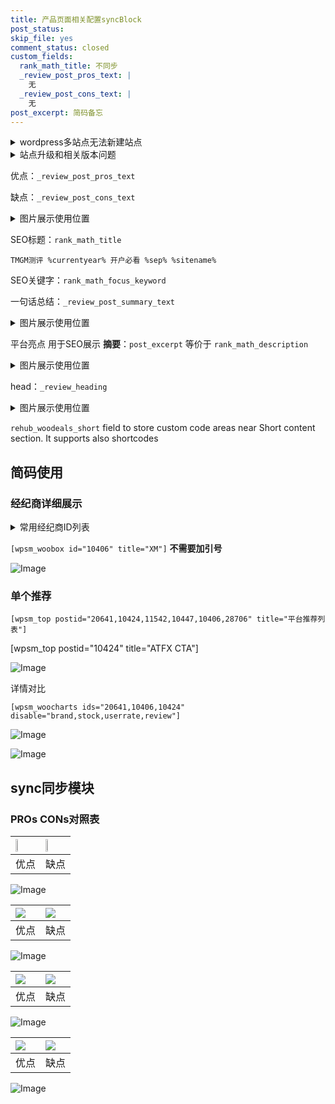 ```yaml
---
title: 产品页面相关配置syncBlock
post_status: 
skip_file: yes
comment_status: closed
custom_fields:
  rank_math_title: 不同步
  _review_post_pros_text: |
    无
  _review_post_cons_text: |
    无
post_excerpt: 简码备忘
---
```

<details><summary>wordpress多站点无法新建站点</summary>

<li>和报错需要清理cookies一样的原因</li>
<li>wp-config.php里面<code>define( 'SUBDOMAIN_INSTALL', false );//子域名安装</code></li>
<li>新建子站点是用<code>define( 'SUBDOMAIN_INSTALL', true);//子域名安装</code> 完成以后，改成<code>false</code></li>
</details>

<details><summary>站点升级和相关版本问题</summary>

<p>wordpress：5.9.9
woocommerce：7.5.1
出现问题的地方：主题选项里面>><strong>Product layout >>compact style</strong></p>
<p>如何出现没有用过的字段 导致无法保存。先导出配置 然后进行修改，后面再次恢复即可。</p>
<p>出现部分字段无法显示时，需要返回默认布局后，对产品进行保存就好了。</p>
<p></p>
</details>

优点：`_review_post_pros_text`

缺点：`_review_post_cons_text`

<details><summary>图片展示使用位置</summary>

<img src="https://prod-files-secure.s3.us-west-2.amazonaws.com/39ed1227-6d7d-4570-be36-9ccd4a2c4241/f51d3d83-55d4-4bdf-9604-f37ec77ab556/Untitled.png?X-Amz-Algorithm=AWS4-HMAC-SHA256&X-Amz-Content-Sha256=UNSIGNED-PAYLOAD&X-Amz-Credential=ASIAZI2LB466R3HJY74F%2F20250630%2Fus-west-2%2Fs3%2Faws4_request&X-Amz-Date=20250630T225524Z&X-Amz-Expires=3600&X-Amz-Security-Token=IQoJb3JpZ2luX2VjEM7%2F%2F%2F%2F%2F%2F%2F%2F%2F%2FwEaCXVzLXdlc3QtMiJHMEUCIQCERkj8IoHRkCo1F6I01I2ssud9SKiH1uC97XnQs7bKeAIgIGzAS%2BUOUrL8vWbNAUe5ct%2F7ulBktFlfh%2FCXBz6m58sqiAQIx%2F%2F%2F%2F%2F%2F%2F%2F%2F%2F%2FARAAGgw2Mzc0MjMxODM4MDUiDOG%2FtBDE7TxGIvRQFSrcA7PtZiT7cgVhIfbwzPZBppYZ0YYrA8%2Beqy%2BX9lJ7cqjHNxbmLGXrWmA0G55%2FYcY0PsupKqxf04jzdadDW6M785vKOIZsxZt3srekxWBQOdnoKroR4MrYRK16wxG4VJnPJ2VkbcdfjB8OlwopsFtDn0xIXCtxdftzXa7JiTJGjVWtHx%2FwRpG%2FOa%2Bum7IN%2FuDygSM%2FPw8S6hTPhA66HX%2BqwZ7rKKIFfZW5bZClc3LqucglJNvPA639mm9FWLuxUtEDH2j%2F%2BtdX0%2BtztGXTBK8apIwwjhpkt%2FA0wJN0RaaFgCY%2B784RdxhSGu0QO5av3jz2bcYqEXgdOHG7L0qTftExLUyaeqYTHhLszgr04gp3XgSsti1j6MHj%2FwqzGarX1WQ7JiRYje18s1hmxOYfWEpXE5extSGHKg8q%2FAh5CFXS30PVgIW57szon39zF%2F6yYgjfnJ8X8bz0OmEzMKuVsV9iLM%2BBRGVgu9aa0AUDb4x5%2BXV3OpM8VGrPU6q8iE9Zt0q0s8Qn1bth%2Bg%2FUQ590FjjlXRJmURFfDZoebAFsaMECFykSgCnNmSi6d3XA5l1OUmWwRHRoxKz%2BO1W9CY3SpptbcC0EyiCn1KB6TgQptyAoY7cvvPPCvvYz5XJruoPiMOqLjMMGOqUB9pbOuz2%2F1kX5kVgPx2qJhc%2FFWtbw1FjEPB8Z7YZTIf7I9OQTA98lVScO4%2FR%2BdjZqwiT%2B%2BYlpv%2Fu3n5IiBIKaERB4tn7kX15cyS%2BOlSEqIhfWZ5YAsLzoxkCA%2B0dPW8iYYSNqjIKn8fH6m7bQzSgAsoDw8xTHFDHwZ83OQMNA6e79fXZPriDFgPP5jbXO9i1eA%2ByDcsLZ%2BOdGuZPkTG649DzUG3oY&X-Amz-Signature=c9b82a29bba4712c4a8d06f4424dd6736bae549de2b6ecacdaf123a98f3a1436&X-Amz-SignedHeaders=host&x-amz-checksum-mode=ENABLED&x-id=GetObject" alt="Image">
</details>

SEO标题：`rank_math_title`

`TMGM测评 %currentyear% 开户必看 %sep% %sitename%`

SEO关键字：`rank_math_focus_keyword`

一句话总结：`_review_post_summary_text`

<details><summary>图片展示使用位置</summary>

<img src="https://prod-files-secure.s3.us-west-2.amazonaws.com/39ed1227-6d7d-4570-be36-9ccd4a2c4241/4b96a922-296c-4f4e-8630-d1c870cbce01/Untitled.png?X-Amz-Algorithm=AWS4-HMAC-SHA256&X-Amz-Content-Sha256=UNSIGNED-PAYLOAD&X-Amz-Credential=ASIAZI2LB466YTRHEDCR%2F20250630%2Fus-west-2%2Fs3%2Faws4_request&X-Amz-Date=20250630T225524Z&X-Amz-Expires=3600&X-Amz-Security-Token=IQoJb3JpZ2luX2VjEM7%2F%2F%2F%2F%2F%2F%2F%2F%2F%2FwEaCXVzLXdlc3QtMiJIMEYCIQDm7sspfmgmR%2BHks0N%2FHFKrpfcwReiZta2DBxEzTEI3DwIhANn%2FVcBSiyiIF40Y%2BLHYjwxIW8ACiDm9hie2%2FY3Nd2JQKogECMf%2F%2F%2F%2F%2F%2F%2F%2F%2F%2FwEQABoMNjM3NDIzMTgzODA1Igx6meWE55Vcz3QA6uQq3APu5zdB53q4O5%2Bh2riSBLnBkFe30QuyuX8LQ9VwkiR3T%2FToq%2B1R8PRtCS%2B4uCmC%2B0dmAht84vauHAIQ95Zm00Xu0q84IP2IpZ%2FGjjFg8lPAWoAHUsmEvNvY%2F4J2LIGMVbCbh3%2BnBR1OnendKAsQLPsY0owckl34FoELU5gThzl14gToEZLR1hsUsNmif25Z2RVirsCce7XG52v1xeuU4QIn6OlOfKA9sQ2OQMmJcWvw1UEz%2Fk1RTMP5u6caacKt4HiOxs7ANfc0FbW%2BT4iQOQG2TXfphv5dHtXuwJc%2BuLxNZWzBhL%2FnG5LZliYYQ2pXUl2UtCeGVOHY298BenEHEuhi2oolzQVvWhWfyjyavVu%2FiHcuSbLvBsdAz5qgmji7XXtKQZQIzgkUg3tJmOJYQP2f1sfafjN3lD%2BxKnAT%2FD7AyXiuYurc4g%2F3f1YcQvIiV5x1e8tXr%2BIR7U6UBeH4kTKR7gbbQ71%2BWiRxuAoDUkjART7xwk0PefH47ia4qVWkmMeSXLHmDhLFR%2FQrjfBYSKG%2B5%2FOLv2KaNLPT%2Fw4raHOhi73Uu1%2FNfKe9KjRmke%2FcYsy7HFi%2B9Tb4k2PDIVu%2F9EX%2BvqzsVbBjl2WKlvFK2fym0qediouCES1wZ%2BRYszDji4zDBjqkAfluovkhQkJrB66PkuSMXWdqr8IAWqf0etvjYYw5zRbZg%2FFXKmt9QR0q%2FTeyLz4%2B8kKC3RgQoTZjEUe0%2FjD2DnVz0Sv4If5VJJefKwqlTd6C1Ftugs24LwvodGAcPxELSf6NF06AEHF99TQt%2FGiHCZS%2BwBBHklaNVgxCFMSulJmHc0tGME6NADc79yPbsLOVJbSj4VSZy1CrokiHBdvIL6lNmX4B&X-Amz-Signature=91cfb813eb29f1a7bf9ef09bd2ecf1f3e2f5e25352888a2985caa0de221167a1&X-Amz-SignedHeaders=host&x-amz-checksum-mode=ENABLED&x-id=GetObject" alt="Image">
</details>

平台亮点 用于SEO展示 **摘要**：`post_excerpt`  等价于 `rank_math_description`

<details><summary>图片展示使用位置</summary>

<img src="https://prod-files-secure.s3.us-west-2.amazonaws.com/39ed1227-6d7d-4570-be36-9ccd4a2c4241/1ee11f63-b60a-4dfe-a7a7-d58ff23b5d88/Untitled.png?X-Amz-Algorithm=AWS4-HMAC-SHA256&X-Amz-Content-Sha256=UNSIGNED-PAYLOAD&X-Amz-Credential=ASIAZI2LB466XOQNLQJS%2F20250630%2Fus-west-2%2Fs3%2Faws4_request&X-Amz-Date=20250630T225525Z&X-Amz-Expires=3600&X-Amz-Security-Token=IQoJb3JpZ2luX2VjEM7%2F%2F%2F%2F%2F%2F%2F%2F%2F%2FwEaCXVzLXdlc3QtMiJGMEQCIHEKCLFm3iFt4gtpuBrElPLuNtIAapQNR%2BKadpKqXK4IAiBLo5NDJ7owL%2F6hZRC%2B0zTDbXKTMhuT8%2FifjxGWOuuwICqIBAjH%2F%2F%2F%2F%2F%2F%2F%2F%2F%2F8BEAAaDDYzNzQyMzE4MzgwNSIMzFhvjeO2Sy842VurKtwD40c6s9YoMogQMUZQvj2OF4dx6qs5wy1xvxrMeO1w%2BEsUnLHvBWHvz53mZhH6GvL8%2BWI0f%2FUu%2FmLjrgqxoayFWmgQPbIt0KF2k5r7GpAEPWOHD%2FmvKN%2FHBiyULsADFinGV8GDkjSWzjxHQq2EKjRJfaIemYx0Ny0PbN8Sn3hCcxbfWn9x8O2zfNpj82%2FRdK%2BAf5px3JgLxzT3fcuDH5BNlbBL12zPxho%2FvZsuvr5dCviGjvoUc%2FEs6rYWM4XhKUGRzZfk0begoJBr7HMZ7%2F2poVKqmME0ryvzkYnZQtLYmVv2lwVFC3fhdcJN6CXeQPP4OZXM5AL23BkdQE0bl7txl7Vzc5fd3e9LtXEmtROfZBD09uWq12QKEv8JcdYbLn%2Bst1GocuzkT5E2gTDE%2FlwuTfx4DwXQIRECkczgcomTn64Cdhz5NTC8btwl0s3PY5wDnZMJT7B2RksdvsIodjypzsJ4JidWWDgNB3%2FAP4EBgUgQ%2FWGOYPk7mTPGA%2FspcBkMhppWd6A%2B4DNgPDvfyS8EdSiJDzQP3BXYcaESP87YqG1TXFs5Q7f6qBYFfjoPigVDyD9AbFHh6Mm%2F0HWZY8N6nL5LcCNyl6gesLSoJfnKj5AVaMUXbDk78yUrrGgw%2FIuMwwY6pgG66ccKp5qofJRlWzz38lxUtLDoCSddJh6tyztOmT%2BN5gNg1x4AzSSygyeySjQ07fXm%2FKjJlBgk1uewoC22q6Bx6uch4yrfpfCcrC1875qe6w1nqawfRFF6TaGMloCkUsSn%2BMksLx%2BJCymcQsI5Acy5SNEKcrWHPDa71K9Odo6q1vTK4DR23F0h02LXM5JIMfQHjXPbe%2FCmMNbRzkahC%2BOzx8nJmD6k&X-Amz-Signature=67be8fc8e538f0ca26409b0e5811769e6f08acdf59fb4f86b90e6fa8f0b2223b&X-Amz-SignedHeaders=host&x-amz-checksum-mode=ENABLED&x-id=GetObject" alt="Image">
<img src="https://prod-files-secure.s3.us-west-2.amazonaws.com/39ed1227-6d7d-4570-be36-9ccd4a2c4241/ad4118b5-78d8-4fbe-801e-3b29b5d99c01/Untitled.png?X-Amz-Algorithm=AWS4-HMAC-SHA256&X-Amz-Content-Sha256=UNSIGNED-PAYLOAD&X-Amz-Credential=ASIAZI2LB466XOQNLQJS%2F20250630%2Fus-west-2%2Fs3%2Faws4_request&X-Amz-Date=20250630T225525Z&X-Amz-Expires=3600&X-Amz-Security-Token=IQoJb3JpZ2luX2VjEM7%2F%2F%2F%2F%2F%2F%2F%2F%2F%2FwEaCXVzLXdlc3QtMiJGMEQCIHEKCLFm3iFt4gtpuBrElPLuNtIAapQNR%2BKadpKqXK4IAiBLo5NDJ7owL%2F6hZRC%2B0zTDbXKTMhuT8%2FifjxGWOuuwICqIBAjH%2F%2F%2F%2F%2F%2F%2F%2F%2F%2F8BEAAaDDYzNzQyMzE4MzgwNSIMzFhvjeO2Sy842VurKtwD40c6s9YoMogQMUZQvj2OF4dx6qs5wy1xvxrMeO1w%2BEsUnLHvBWHvz53mZhH6GvL8%2BWI0f%2FUu%2FmLjrgqxoayFWmgQPbIt0KF2k5r7GpAEPWOHD%2FmvKN%2FHBiyULsADFinGV8GDkjSWzjxHQq2EKjRJfaIemYx0Ny0PbN8Sn3hCcxbfWn9x8O2zfNpj82%2FRdK%2BAf5px3JgLxzT3fcuDH5BNlbBL12zPxho%2FvZsuvr5dCviGjvoUc%2FEs6rYWM4XhKUGRzZfk0begoJBr7HMZ7%2F2poVKqmME0ryvzkYnZQtLYmVv2lwVFC3fhdcJN6CXeQPP4OZXM5AL23BkdQE0bl7txl7Vzc5fd3e9LtXEmtROfZBD09uWq12QKEv8JcdYbLn%2Bst1GocuzkT5E2gTDE%2FlwuTfx4DwXQIRECkczgcomTn64Cdhz5NTC8btwl0s3PY5wDnZMJT7B2RksdvsIodjypzsJ4JidWWDgNB3%2FAP4EBgUgQ%2FWGOYPk7mTPGA%2FspcBkMhppWd6A%2B4DNgPDvfyS8EdSiJDzQP3BXYcaESP87YqG1TXFs5Q7f6qBYFfjoPigVDyD9AbFHh6Mm%2F0HWZY8N6nL5LcCNyl6gesLSoJfnKj5AVaMUXbDk78yUrrGgw%2FIuMwwY6pgG66ccKp5qofJRlWzz38lxUtLDoCSddJh6tyztOmT%2BN5gNg1x4AzSSygyeySjQ07fXm%2FKjJlBgk1uewoC22q6Bx6uch4yrfpfCcrC1875qe6w1nqawfRFF6TaGMloCkUsSn%2BMksLx%2BJCymcQsI5Acy5SNEKcrWHPDa71K9Odo6q1vTK4DR23F0h02LXM5JIMfQHjXPbe%2FCmMNbRzkahC%2BOzx8nJmD6k&X-Amz-Signature=11c75a3dd2c4e418a185e457f0883ab8d9770f2b02e9263d3ae14f9d75599868&X-Amz-SignedHeaders=host&x-amz-checksum-mode=ENABLED&x-id=GetObject" alt="Image">
<img src="https://prod-files-secure.s3.us-west-2.amazonaws.com/39ed1227-6d7d-4570-be36-9ccd4a2c4241/a38cf7c9-a79c-4b64-9e94-13589fe0758b/Untitled.png?X-Amz-Algorithm=AWS4-HMAC-SHA256&X-Amz-Content-Sha256=UNSIGNED-PAYLOAD&X-Amz-Credential=ASIAZI2LB466XOQNLQJS%2F20250630%2Fus-west-2%2Fs3%2Faws4_request&X-Amz-Date=20250630T225525Z&X-Amz-Expires=3600&X-Amz-Security-Token=IQoJb3JpZ2luX2VjEM7%2F%2F%2F%2F%2F%2F%2F%2F%2F%2FwEaCXVzLXdlc3QtMiJGMEQCIHEKCLFm3iFt4gtpuBrElPLuNtIAapQNR%2BKadpKqXK4IAiBLo5NDJ7owL%2F6hZRC%2B0zTDbXKTMhuT8%2FifjxGWOuuwICqIBAjH%2F%2F%2F%2F%2F%2F%2F%2F%2F%2F8BEAAaDDYzNzQyMzE4MzgwNSIMzFhvjeO2Sy842VurKtwD40c6s9YoMogQMUZQvj2OF4dx6qs5wy1xvxrMeO1w%2BEsUnLHvBWHvz53mZhH6GvL8%2BWI0f%2FUu%2FmLjrgqxoayFWmgQPbIt0KF2k5r7GpAEPWOHD%2FmvKN%2FHBiyULsADFinGV8GDkjSWzjxHQq2EKjRJfaIemYx0Ny0PbN8Sn3hCcxbfWn9x8O2zfNpj82%2FRdK%2BAf5px3JgLxzT3fcuDH5BNlbBL12zPxho%2FvZsuvr5dCviGjvoUc%2FEs6rYWM4XhKUGRzZfk0begoJBr7HMZ7%2F2poVKqmME0ryvzkYnZQtLYmVv2lwVFC3fhdcJN6CXeQPP4OZXM5AL23BkdQE0bl7txl7Vzc5fd3e9LtXEmtROfZBD09uWq12QKEv8JcdYbLn%2Bst1GocuzkT5E2gTDE%2FlwuTfx4DwXQIRECkczgcomTn64Cdhz5NTC8btwl0s3PY5wDnZMJT7B2RksdvsIodjypzsJ4JidWWDgNB3%2FAP4EBgUgQ%2FWGOYPk7mTPGA%2FspcBkMhppWd6A%2B4DNgPDvfyS8EdSiJDzQP3BXYcaESP87YqG1TXFs5Q7f6qBYFfjoPigVDyD9AbFHh6Mm%2F0HWZY8N6nL5LcCNyl6gesLSoJfnKj5AVaMUXbDk78yUrrGgw%2FIuMwwY6pgG66ccKp5qofJRlWzz38lxUtLDoCSddJh6tyztOmT%2BN5gNg1x4AzSSygyeySjQ07fXm%2FKjJlBgk1uewoC22q6Bx6uch4yrfpfCcrC1875qe6w1nqawfRFF6TaGMloCkUsSn%2BMksLx%2BJCymcQsI5Acy5SNEKcrWHPDa71K9Odo6q1vTK4DR23F0h02LXM5JIMfQHjXPbe%2FCmMNbRzkahC%2BOzx8nJmD6k&X-Amz-Signature=94ef479592aa3077412eaf4128d748a8615d7056e613c284b2518a7a7212d392&X-Amz-SignedHeaders=host&x-amz-checksum-mode=ENABLED&x-id=GetObject" alt="Image">
<img src="https://prod-files-secure.s3.us-west-2.amazonaws.com/39ed1227-6d7d-4570-be36-9ccd4a2c4241/7da6fc1e-d2ac-42ae-8c75-cb5749aa18f6/Untitled.png?X-Amz-Algorithm=AWS4-HMAC-SHA256&X-Amz-Content-Sha256=UNSIGNED-PAYLOAD&X-Amz-Credential=ASIAZI2LB466XOQNLQJS%2F20250630%2Fus-west-2%2Fs3%2Faws4_request&X-Amz-Date=20250630T225525Z&X-Amz-Expires=3600&X-Amz-Security-Token=IQoJb3JpZ2luX2VjEM7%2F%2F%2F%2F%2F%2F%2F%2F%2F%2FwEaCXVzLXdlc3QtMiJGMEQCIHEKCLFm3iFt4gtpuBrElPLuNtIAapQNR%2BKadpKqXK4IAiBLo5NDJ7owL%2F6hZRC%2B0zTDbXKTMhuT8%2FifjxGWOuuwICqIBAjH%2F%2F%2F%2F%2F%2F%2F%2F%2F%2F8BEAAaDDYzNzQyMzE4MzgwNSIMzFhvjeO2Sy842VurKtwD40c6s9YoMogQMUZQvj2OF4dx6qs5wy1xvxrMeO1w%2BEsUnLHvBWHvz53mZhH6GvL8%2BWI0f%2FUu%2FmLjrgqxoayFWmgQPbIt0KF2k5r7GpAEPWOHD%2FmvKN%2FHBiyULsADFinGV8GDkjSWzjxHQq2EKjRJfaIemYx0Ny0PbN8Sn3hCcxbfWn9x8O2zfNpj82%2FRdK%2BAf5px3JgLxzT3fcuDH5BNlbBL12zPxho%2FvZsuvr5dCviGjvoUc%2FEs6rYWM4XhKUGRzZfk0begoJBr7HMZ7%2F2poVKqmME0ryvzkYnZQtLYmVv2lwVFC3fhdcJN6CXeQPP4OZXM5AL23BkdQE0bl7txl7Vzc5fd3e9LtXEmtROfZBD09uWq12QKEv8JcdYbLn%2Bst1GocuzkT5E2gTDE%2FlwuTfx4DwXQIRECkczgcomTn64Cdhz5NTC8btwl0s3PY5wDnZMJT7B2RksdvsIodjypzsJ4JidWWDgNB3%2FAP4EBgUgQ%2FWGOYPk7mTPGA%2FspcBkMhppWd6A%2B4DNgPDvfyS8EdSiJDzQP3BXYcaESP87YqG1TXFs5Q7f6qBYFfjoPigVDyD9AbFHh6Mm%2F0HWZY8N6nL5LcCNyl6gesLSoJfnKj5AVaMUXbDk78yUrrGgw%2FIuMwwY6pgG66ccKp5qofJRlWzz38lxUtLDoCSddJh6tyztOmT%2BN5gNg1x4AzSSygyeySjQ07fXm%2FKjJlBgk1uewoC22q6Bx6uch4yrfpfCcrC1875qe6w1nqawfRFF6TaGMloCkUsSn%2BMksLx%2BJCymcQsI5Acy5SNEKcrWHPDa71K9Odo6q1vTK4DR23F0h02LXM5JIMfQHjXPbe%2FCmMNbRzkahC%2BOzx8nJmD6k&X-Amz-Signature=27d8d255d4ff46cc33635ee8b01a96ade2bec78a19581cd6fa81297094e98b25&X-Amz-SignedHeaders=host&x-amz-checksum-mode=ENABLED&x-id=GetObject" alt="Image">
<img src="https://prod-files-secure.s3.us-west-2.amazonaws.com/39ed1227-6d7d-4570-be36-9ccd4a2c4241/7e97f40a-eaee-47f5-b2f9-475f96808fa7/Untitled.png?X-Amz-Algorithm=AWS4-HMAC-SHA256&X-Amz-Content-Sha256=UNSIGNED-PAYLOAD&X-Amz-Credential=ASIAZI2LB466XOQNLQJS%2F20250630%2Fus-west-2%2Fs3%2Faws4_request&X-Amz-Date=20250630T225525Z&X-Amz-Expires=3600&X-Amz-Security-Token=IQoJb3JpZ2luX2VjEM7%2F%2F%2F%2F%2F%2F%2F%2F%2F%2FwEaCXVzLXdlc3QtMiJGMEQCIHEKCLFm3iFt4gtpuBrElPLuNtIAapQNR%2BKadpKqXK4IAiBLo5NDJ7owL%2F6hZRC%2B0zTDbXKTMhuT8%2FifjxGWOuuwICqIBAjH%2F%2F%2F%2F%2F%2F%2F%2F%2F%2F8BEAAaDDYzNzQyMzE4MzgwNSIMzFhvjeO2Sy842VurKtwD40c6s9YoMogQMUZQvj2OF4dx6qs5wy1xvxrMeO1w%2BEsUnLHvBWHvz53mZhH6GvL8%2BWI0f%2FUu%2FmLjrgqxoayFWmgQPbIt0KF2k5r7GpAEPWOHD%2FmvKN%2FHBiyULsADFinGV8GDkjSWzjxHQq2EKjRJfaIemYx0Ny0PbN8Sn3hCcxbfWn9x8O2zfNpj82%2FRdK%2BAf5px3JgLxzT3fcuDH5BNlbBL12zPxho%2FvZsuvr5dCviGjvoUc%2FEs6rYWM4XhKUGRzZfk0begoJBr7HMZ7%2F2poVKqmME0ryvzkYnZQtLYmVv2lwVFC3fhdcJN6CXeQPP4OZXM5AL23BkdQE0bl7txl7Vzc5fd3e9LtXEmtROfZBD09uWq12QKEv8JcdYbLn%2Bst1GocuzkT5E2gTDE%2FlwuTfx4DwXQIRECkczgcomTn64Cdhz5NTC8btwl0s3PY5wDnZMJT7B2RksdvsIodjypzsJ4JidWWDgNB3%2FAP4EBgUgQ%2FWGOYPk7mTPGA%2FspcBkMhppWd6A%2B4DNgPDvfyS8EdSiJDzQP3BXYcaESP87YqG1TXFs5Q7f6qBYFfjoPigVDyD9AbFHh6Mm%2F0HWZY8N6nL5LcCNyl6gesLSoJfnKj5AVaMUXbDk78yUrrGgw%2FIuMwwY6pgG66ccKp5qofJRlWzz38lxUtLDoCSddJh6tyztOmT%2BN5gNg1x4AzSSygyeySjQ07fXm%2FKjJlBgk1uewoC22q6Bx6uch4yrfpfCcrC1875qe6w1nqawfRFF6TaGMloCkUsSn%2BMksLx%2BJCymcQsI5Acy5SNEKcrWHPDa71K9Odo6q1vTK4DR23F0h02LXM5JIMfQHjXPbe%2FCmMNbRzkahC%2BOzx8nJmD6k&X-Amz-Signature=6bf090a9d8416e4e47f9656926c32cee7cd63fdc68c3d9dc9009014ba76a0be5&X-Amz-SignedHeaders=host&x-amz-checksum-mode=ENABLED&x-id=GetObject" alt="Image">
</details>

head：`_review_heading`

<details><summary>图片展示使用位置</summary>

<img src="https://prod-files-secure.s3.us-west-2.amazonaws.com/39ed1227-6d7d-4570-be36-9ccd4a2c4241/3a4650ad-9887-415c-889a-edd51fa54f27/Untitled.png?X-Amz-Algorithm=AWS4-HMAC-SHA256&X-Amz-Content-Sha256=UNSIGNED-PAYLOAD&X-Amz-Credential=ASIAZI2LB466V4ENLFUM%2F20250630%2Fus-west-2%2Fs3%2Faws4_request&X-Amz-Date=20250630T225525Z&X-Amz-Expires=3600&X-Amz-Security-Token=IQoJb3JpZ2luX2VjEM7%2F%2F%2F%2F%2F%2F%2F%2F%2F%2FwEaCXVzLXdlc3QtMiJIMEYCIQD002amW2zlbR0s0j%2FeadPmG5hfhZp5br3FiCeslir99QIhANnOJOntd5gOzYkFsMFGaVewdloiue3stkQXFBAepL4JKogECMf%2F%2F%2F%2F%2F%2F%2F%2F%2F%2FwEQABoMNjM3NDIzMTgzODA1IgzexPxXszY5sr%2FJZIQq3AONWSqKpFmPO%2BurmiS5FabMn%2BJT8ssyaX300c82G%2FfnZC%2Fc0Txu5cHgOIV7x2DvBUdJIBoQoTsV02itff%2BDYOG2QiU8UwwrKtgiGz0WEx5tW6HjnKiznETqg75BOVm%2FqOnAvFXPJgoePGUmoyKjboz1Awr69Op4j9LERWxQSSnfl0Lfiq4Xx1m%2F1IR2lWWWBVn7jJsgOzBc56OcrWtGRn8qX6c5hLEdBcASpeZTHfwB1pSVcd2UTHnwnLCmLigS2XJK0jKOzzuGih7qRMket4ZzU72r%2Bs54jxUgJR%2FE4I04yR8M9LgC68n6OmGG7xkGVilODIStt62x6gdcLX7x2q2QMnQgLkvEUSGLiYHM9q%2BVXRcc%2FpIGJ2siwTRk4W%2FudO6SAYqm6ppb%2FxhIt4dUp9XzLcaQesLp%2FOTOxh2dZlh0zkVUpmkWNOgOUyyLJfEk7nbNEk1Ip8RMXwqm2rZ82Bk9P8rgKEP8m5QyW0gDiMiHi%2FLfXvJNwEW9jWMKR0bIx4iL8nO1JKdIKOIEeEjbz8N4XgGXAqDX4r3WDpzJ5aEL%2BcKdJOj6cUZufDwE1gsYHmCIZqiE6uzpIHjSRz1F9A74MGNXDKmQWHM%2BLadm2qhwqP02l7evhY7VtrDj7TCci4zDBjqkAeQ8QvB%2BmmxHf38%2BTBGJWmRIDE0KGLZLMe6Ca94B02bNaYZhOYY5VEzQFQlvPoc5u3w71A5TYxabrAhSmnPDlESF%2BXj8o6XTa%2BthBPvIl%2BeD53BCi7TUw6KmLIjAF38lWYAXvxwoRhoCxD4k%2BeJi0J8yZJANcN%2BxoBzooN4bSktYpmcrhyyzAvnQjc8Dj7MwVMxlA5Conw5jxtA6g89ERdVem7MW&X-Amz-Signature=b10beb1c11de6031e9cda94941166b43ebe3cea0d2ea9c228755fe67bceb4bf1&X-Amz-SignedHeaders=host&x-amz-checksum-mode=ENABLED&x-id=GetObject" alt="Image">
</details>

`rehub_woodeals_short`	field to store custom code areas near Short content section. It supports also shortcodes



## 简码使用

### 经纪商详细展示

<details><summary>常用经纪商ID列表</summary>

<pre><code class="php">嘉盛 ===> 20641  [wpsm_woobox id="20641" title="嘉盛"]
易信easymarkets ===> 11542  [wpsm_woobox id="11542" title="易信easymarkets"]
ATFX外汇 ===> 10424  [wpsm_woobox id="10424" title="ATFX"]
XM ===> 10406  [wpsm_woobox id="10406" title="XM"]
TMGM ===> 29622  [wpsm_woobox id="29622" title="TMGM"]
HYCM ===> 10447  [wpsm_woobox id="10447" title="HYCM"]
fpmarkets澳福外汇 ===> 20639  [wpsm_woobox id="20639" title="fpmarkets澳福外汇"]</code></pre>
</details>

`[wpsm_woobox id="10406" title="XM"]` **不需要加引号**

![Image](https://prod-files-secure.s3.us-west-2.amazonaws.com/39ed1227-6d7d-4570-be36-9ccd4a2c4241/4f898f9d-0fa7-4e43-acd3-ac6bc7be575a/Untitled.png?X-Amz-Algorithm=AWS4-HMAC-SHA256&X-Amz-Content-Sha256=UNSIGNED-PAYLOAD&X-Amz-Credential=ASIAZI2LB46674R66WV2%2F20250630%2Fus-west-2%2Fs3%2Faws4_request&X-Amz-Date=20250630T225520Z&X-Amz-Expires=3600&X-Amz-Security-Token=IQoJb3JpZ2luX2VjEM7%2F%2F%2F%2F%2F%2F%2F%2F%2F%2FwEaCXVzLXdlc3QtMiJHMEUCIEjoNHpNiN2JY8b0ZbykOveC5eqcigYTNMvFYPkUjRjkAiEAh0nPXgJqkBkItdpc86QbBE1nw1cddL7rHmuvfHzHYkcqiAQIx%2F%2F%2F%2F%2F%2F%2F%2F%2F%2F%2FARAAGgw2Mzc0MjMxODM4MDUiDKxN7AfBhLX%2FIjIGJyrcA1tfroVXTjFSCzruMT%2BZzJ5zi3jIDVdTzOJh3Qh4c3FxPNxqok%2B6pwxHvBeVUYDgB2YjTnGRfWtV54sgLI0ae4jydRPfIDrP4%2FjcgrLLRU%2BC2Gh2CQR0eV6GgfRv58neFOCct6dM5cQan6DSn2FrtQryuuTaq9BHfhmR3B4mLHapCa8uxo5iuzrQHkGzf5JjILoH1tANFMPbLecoZYF0hCnte0AMIz9jQw2kKdIL8tLnzPcZFjxnjFoVwW79UIM9y2zoROZ4HE0IDfMorx99gb3BYcF7q5ulWDgMmSu%2FtxWlb6HUYBrLu8iijTmGe8rltS7TjUQA0LVDCsnnQX1Dw%2BwSgvy7WIahlgk5bILIoyjLZZ0i0z1o45%2F268VMt%2B6noHSKMGQfoeAr11FxrVt9DPT2GzyL%2Btzjt2qGNcSckXGxujKo3qyaX0XSDTwj%2FCA3%2BimpDJa0FJ%2FHMw8OLMty6JJT5pd8KkBf%2Fh%2BBi2Q51%2FPKzsqh68cgIYd6%2FMZy14pFv7SCKwJcFPDcbEC1xIIIoYpa%2BMr%2FZVZA0NbZl1eULnc%2FDI0y7m1H3iKegiNUp9kq5pPihldxj91edz6Z7a65TilNbrVJIasGzwOT2kzmdXFVsjSm4CXbGTrvUqN1MO6LjMMGOqUBMnjE6H39xd3Wu%2BDjzGfUN7KyU0WdNC%2BRsMk6vEVZmyDaP9qD6iA5%2FJt7FRmhypf0hObtqVa%2BXXYw8sZSf0Z74SwvaSuQST5RV3VMcAwv9%2BQkozm%2FAXyAD9B3wwI8JjIssH4f6d63CLO9HvtOraqqTahFAzVP%2FjKEPmbrIyU7ey0X4qOVdO364%2FNQ0PuRsV6djzqnxK%2BqPyBLNxb3xCwGW1Y7piXd&X-Amz-Signature=b7c18c139fca038cfd8dcd040ce723113274d3cc2edb7f937b3706a18667ea86&X-Amz-SignedHeaders=host&x-amz-checksum-mode=ENABLED&x-id=GetObject)

### 单个推荐
`[wpsm_top postid="20641,10424,11542,10447,10406,28706" title="平台推荐列表"]`

[wpsm_top postid="10424" title="ATFX CTA"]

![Image](https://prod-files-secure.s3.us-west-2.amazonaws.com/39ed1227-6d7d-4570-be36-9ccd4a2c4241/5ac620dc-51a8-48b6-b55d-91f47299193c/Untitled.png?X-Amz-Algorithm=AWS4-HMAC-SHA256&X-Amz-Content-Sha256=UNSIGNED-PAYLOAD&X-Amz-Credential=ASIAZI2LB46674R66WV2%2F20250630%2Fus-west-2%2Fs3%2Faws4_request&X-Amz-Date=20250630T225520Z&X-Amz-Expires=3600&X-Amz-Security-Token=IQoJb3JpZ2luX2VjEM7%2F%2F%2F%2F%2F%2F%2F%2F%2F%2FwEaCXVzLXdlc3QtMiJHMEUCIEjoNHpNiN2JY8b0ZbykOveC5eqcigYTNMvFYPkUjRjkAiEAh0nPXgJqkBkItdpc86QbBE1nw1cddL7rHmuvfHzHYkcqiAQIx%2F%2F%2F%2F%2F%2F%2F%2F%2F%2F%2FARAAGgw2Mzc0MjMxODM4MDUiDKxN7AfBhLX%2FIjIGJyrcA1tfroVXTjFSCzruMT%2BZzJ5zi3jIDVdTzOJh3Qh4c3FxPNxqok%2B6pwxHvBeVUYDgB2YjTnGRfWtV54sgLI0ae4jydRPfIDrP4%2FjcgrLLRU%2BC2Gh2CQR0eV6GgfRv58neFOCct6dM5cQan6DSn2FrtQryuuTaq9BHfhmR3B4mLHapCa8uxo5iuzrQHkGzf5JjILoH1tANFMPbLecoZYF0hCnte0AMIz9jQw2kKdIL8tLnzPcZFjxnjFoVwW79UIM9y2zoROZ4HE0IDfMorx99gb3BYcF7q5ulWDgMmSu%2FtxWlb6HUYBrLu8iijTmGe8rltS7TjUQA0LVDCsnnQX1Dw%2BwSgvy7WIahlgk5bILIoyjLZZ0i0z1o45%2F268VMt%2B6noHSKMGQfoeAr11FxrVt9DPT2GzyL%2Btzjt2qGNcSckXGxujKo3qyaX0XSDTwj%2FCA3%2BimpDJa0FJ%2FHMw8OLMty6JJT5pd8KkBf%2Fh%2BBi2Q51%2FPKzsqh68cgIYd6%2FMZy14pFv7SCKwJcFPDcbEC1xIIIoYpa%2BMr%2FZVZA0NbZl1eULnc%2FDI0y7m1H3iKegiNUp9kq5pPihldxj91edz6Z7a65TilNbrVJIasGzwOT2kzmdXFVsjSm4CXbGTrvUqN1MO6LjMMGOqUBMnjE6H39xd3Wu%2BDjzGfUN7KyU0WdNC%2BRsMk6vEVZmyDaP9qD6iA5%2FJt7FRmhypf0hObtqVa%2BXXYw8sZSf0Z74SwvaSuQST5RV3VMcAwv9%2BQkozm%2FAXyAD9B3wwI8JjIssH4f6d63CLO9HvtOraqqTahFAzVP%2FjKEPmbrIyU7ey0X4qOVdO364%2FNQ0PuRsV6djzqnxK%2BqPyBLNxb3xCwGW1Y7piXd&X-Amz-Signature=870729f9611e22d7ae0488039f54332691cd298d1bbed9b5ba79e9bb64b8f0c3&X-Amz-SignedHeaders=host&x-amz-checksum-mode=ENABLED&x-id=GetObject)

详情对比

`[wpsm_woocharts ids="20641,10406,10424" disable="brand,stock,userrate,review"]`

![Image](https://prod-files-secure.s3.us-west-2.amazonaws.com/39ed1227-6d7d-4570-be36-9ccd4a2c4241/bf3ba45f-b9f3-4295-8aef-b4a495fd25f4/Untitled.png?X-Amz-Algorithm=AWS4-HMAC-SHA256&X-Amz-Content-Sha256=UNSIGNED-PAYLOAD&X-Amz-Credential=ASIAZI2LB46674R66WV2%2F20250630%2Fus-west-2%2Fs3%2Faws4_request&X-Amz-Date=20250630T225520Z&X-Amz-Expires=3600&X-Amz-Security-Token=IQoJb3JpZ2luX2VjEM7%2F%2F%2F%2F%2F%2F%2F%2F%2F%2FwEaCXVzLXdlc3QtMiJHMEUCIEjoNHpNiN2JY8b0ZbykOveC5eqcigYTNMvFYPkUjRjkAiEAh0nPXgJqkBkItdpc86QbBE1nw1cddL7rHmuvfHzHYkcqiAQIx%2F%2F%2F%2F%2F%2F%2F%2F%2F%2F%2FARAAGgw2Mzc0MjMxODM4MDUiDKxN7AfBhLX%2FIjIGJyrcA1tfroVXTjFSCzruMT%2BZzJ5zi3jIDVdTzOJh3Qh4c3FxPNxqok%2B6pwxHvBeVUYDgB2YjTnGRfWtV54sgLI0ae4jydRPfIDrP4%2FjcgrLLRU%2BC2Gh2CQR0eV6GgfRv58neFOCct6dM5cQan6DSn2FrtQryuuTaq9BHfhmR3B4mLHapCa8uxo5iuzrQHkGzf5JjILoH1tANFMPbLecoZYF0hCnte0AMIz9jQw2kKdIL8tLnzPcZFjxnjFoVwW79UIM9y2zoROZ4HE0IDfMorx99gb3BYcF7q5ulWDgMmSu%2FtxWlb6HUYBrLu8iijTmGe8rltS7TjUQA0LVDCsnnQX1Dw%2BwSgvy7WIahlgk5bILIoyjLZZ0i0z1o45%2F268VMt%2B6noHSKMGQfoeAr11FxrVt9DPT2GzyL%2Btzjt2qGNcSckXGxujKo3qyaX0XSDTwj%2FCA3%2BimpDJa0FJ%2FHMw8OLMty6JJT5pd8KkBf%2Fh%2BBi2Q51%2FPKzsqh68cgIYd6%2FMZy14pFv7SCKwJcFPDcbEC1xIIIoYpa%2BMr%2FZVZA0NbZl1eULnc%2FDI0y7m1H3iKegiNUp9kq5pPihldxj91edz6Z7a65TilNbrVJIasGzwOT2kzmdXFVsjSm4CXbGTrvUqN1MO6LjMMGOqUBMnjE6H39xd3Wu%2BDjzGfUN7KyU0WdNC%2BRsMk6vEVZmyDaP9qD6iA5%2FJt7FRmhypf0hObtqVa%2BXXYw8sZSf0Z74SwvaSuQST5RV3VMcAwv9%2BQkozm%2FAXyAD9B3wwI8JjIssH4f6d63CLO9HvtOraqqTahFAzVP%2FjKEPmbrIyU7ey0X4qOVdO364%2FNQ0PuRsV6djzqnxK%2BqPyBLNxb3xCwGW1Y7piXd&X-Amz-Signature=17711b47cd9a7ccb073ce69dd0877e5bc1350e10fcbf27e2aba8cf7351e4d381&X-Amz-SignedHeaders=host&x-amz-checksum-mode=ENABLED&x-id=GetObject)

![Image](https://prod-files-secure.s3.us-west-2.amazonaws.com/39ed1227-6d7d-4570-be36-9ccd4a2c4241/30bc56ef-f383-4b48-9768-2ebc9e436ec0/Untitled.png?X-Amz-Algorithm=AWS4-HMAC-SHA256&X-Amz-Content-Sha256=UNSIGNED-PAYLOAD&X-Amz-Credential=ASIAZI2LB46674R66WV2%2F20250630%2Fus-west-2%2Fs3%2Faws4_request&X-Amz-Date=20250630T225520Z&X-Amz-Expires=3600&X-Amz-Security-Token=IQoJb3JpZ2luX2VjEM7%2F%2F%2F%2F%2F%2F%2F%2F%2F%2FwEaCXVzLXdlc3QtMiJHMEUCIEjoNHpNiN2JY8b0ZbykOveC5eqcigYTNMvFYPkUjRjkAiEAh0nPXgJqkBkItdpc86QbBE1nw1cddL7rHmuvfHzHYkcqiAQIx%2F%2F%2F%2F%2F%2F%2F%2F%2F%2F%2FARAAGgw2Mzc0MjMxODM4MDUiDKxN7AfBhLX%2FIjIGJyrcA1tfroVXTjFSCzruMT%2BZzJ5zi3jIDVdTzOJh3Qh4c3FxPNxqok%2B6pwxHvBeVUYDgB2YjTnGRfWtV54sgLI0ae4jydRPfIDrP4%2FjcgrLLRU%2BC2Gh2CQR0eV6GgfRv58neFOCct6dM5cQan6DSn2FrtQryuuTaq9BHfhmR3B4mLHapCa8uxo5iuzrQHkGzf5JjILoH1tANFMPbLecoZYF0hCnte0AMIz9jQw2kKdIL8tLnzPcZFjxnjFoVwW79UIM9y2zoROZ4HE0IDfMorx99gb3BYcF7q5ulWDgMmSu%2FtxWlb6HUYBrLu8iijTmGe8rltS7TjUQA0LVDCsnnQX1Dw%2BwSgvy7WIahlgk5bILIoyjLZZ0i0z1o45%2F268VMt%2B6noHSKMGQfoeAr11FxrVt9DPT2GzyL%2Btzjt2qGNcSckXGxujKo3qyaX0XSDTwj%2FCA3%2BimpDJa0FJ%2FHMw8OLMty6JJT5pd8KkBf%2Fh%2BBi2Q51%2FPKzsqh68cgIYd6%2FMZy14pFv7SCKwJcFPDcbEC1xIIIoYpa%2BMr%2FZVZA0NbZl1eULnc%2FDI0y7m1H3iKegiNUp9kq5pPihldxj91edz6Z7a65TilNbrVJIasGzwOT2kzmdXFVsjSm4CXbGTrvUqN1MO6LjMMGOqUBMnjE6H39xd3Wu%2BDjzGfUN7KyU0WdNC%2BRsMk6vEVZmyDaP9qD6iA5%2FJt7FRmhypf0hObtqVa%2BXXYw8sZSf0Z74SwvaSuQST5RV3VMcAwv9%2BQkozm%2FAXyAD9B3wwI8JjIssH4f6d63CLO9HvtOraqqTahFAzVP%2FjKEPmbrIyU7ey0X4qOVdO364%2FNQ0PuRsV6djzqnxK%2BqPyBLNxb3xCwGW1Y7piXd&X-Amz-Signature=32423383136a0399f343d85f78fe558744625ee0dcfcf228e0fc621222f5fbfc&X-Amz-SignedHeaders=host&x-amz-checksum-mode=ENABLED&x-id=GetObject)

## sync同步模块

### PROs CONs对照表

| <img src="https://cdn.ifttt.fun/gh/jarlin8/OSS@main/icons/customize/pros.svg" height="auto" width="37.3%"> | <img src="https://cdn.ifttt.fun/gh/jarlin8/OSS@main/icons/customize/cons.svg" height="auto" width="28.8%"> |
| :--- | :--- |
| 优点 | 缺点 |

![Image](https://prod-files-secure.s3.us-west-2.amazonaws.com/39ed1227-6d7d-4570-be36-9ccd4a2c4241/8742b755-dfb5-4004-9a5f-d6e561664bd8/Untitled.png?X-Amz-Algorithm=AWS4-HMAC-SHA256&X-Amz-Content-Sha256=UNSIGNED-PAYLOAD&X-Amz-Credential=ASIAZI2LB46674R66WV2%2F20250630%2Fus-west-2%2Fs3%2Faws4_request&X-Amz-Date=20250630T225520Z&X-Amz-Expires=3600&X-Amz-Security-Token=IQoJb3JpZ2luX2VjEM7%2F%2F%2F%2F%2F%2F%2F%2F%2F%2FwEaCXVzLXdlc3QtMiJHMEUCIEjoNHpNiN2JY8b0ZbykOveC5eqcigYTNMvFYPkUjRjkAiEAh0nPXgJqkBkItdpc86QbBE1nw1cddL7rHmuvfHzHYkcqiAQIx%2F%2F%2F%2F%2F%2F%2F%2F%2F%2F%2FARAAGgw2Mzc0MjMxODM4MDUiDKxN7AfBhLX%2FIjIGJyrcA1tfroVXTjFSCzruMT%2BZzJ5zi3jIDVdTzOJh3Qh4c3FxPNxqok%2B6pwxHvBeVUYDgB2YjTnGRfWtV54sgLI0ae4jydRPfIDrP4%2FjcgrLLRU%2BC2Gh2CQR0eV6GgfRv58neFOCct6dM5cQan6DSn2FrtQryuuTaq9BHfhmR3B4mLHapCa8uxo5iuzrQHkGzf5JjILoH1tANFMPbLecoZYF0hCnte0AMIz9jQw2kKdIL8tLnzPcZFjxnjFoVwW79UIM9y2zoROZ4HE0IDfMorx99gb3BYcF7q5ulWDgMmSu%2FtxWlb6HUYBrLu8iijTmGe8rltS7TjUQA0LVDCsnnQX1Dw%2BwSgvy7WIahlgk5bILIoyjLZZ0i0z1o45%2F268VMt%2B6noHSKMGQfoeAr11FxrVt9DPT2GzyL%2Btzjt2qGNcSckXGxujKo3qyaX0XSDTwj%2FCA3%2BimpDJa0FJ%2FHMw8OLMty6JJT5pd8KkBf%2Fh%2BBi2Q51%2FPKzsqh68cgIYd6%2FMZy14pFv7SCKwJcFPDcbEC1xIIIoYpa%2BMr%2FZVZA0NbZl1eULnc%2FDI0y7m1H3iKegiNUp9kq5pPihldxj91edz6Z7a65TilNbrVJIasGzwOT2kzmdXFVsjSm4CXbGTrvUqN1MO6LjMMGOqUBMnjE6H39xd3Wu%2BDjzGfUN7KyU0WdNC%2BRsMk6vEVZmyDaP9qD6iA5%2FJt7FRmhypf0hObtqVa%2BXXYw8sZSf0Z74SwvaSuQST5RV3VMcAwv9%2BQkozm%2FAXyAD9B3wwI8JjIssH4f6d63CLO9HvtOraqqTahFAzVP%2FjKEPmbrIyU7ey0X4qOVdO364%2FNQ0PuRsV6djzqnxK%2BqPyBLNxb3xCwGW1Y7piXd&X-Amz-Signature=d6bb4b010362be04dd27ae2d1a654d8916f1693a6850b35d339a164789103dcf&X-Amz-SignedHeaders=host&x-amz-checksum-mode=ENABLED&x-id=GetObject)

| <img src="https://cdn.ifttt.fun/gh/jarlin8/OSS@main/icons/customize/pros1.svg" height="auto"> | <img src="https://cdn.ifttt.fun/gh/jarlin8/OSS@main/icons/customize/cons1.svg" height="auto"> |
| :--- | :--- |
| 优点 | 缺点 |

![Image](https://prod-files-secure.s3.us-west-2.amazonaws.com/39ed1227-6d7d-4570-be36-9ccd4a2c4241/806358f8-c9c4-4e17-bb35-c6c76a5397a5/Untitled.png?X-Amz-Algorithm=AWS4-HMAC-SHA256&X-Amz-Content-Sha256=UNSIGNED-PAYLOAD&X-Amz-Credential=ASIAZI2LB46674R66WV2%2F20250630%2Fus-west-2%2Fs3%2Faws4_request&X-Amz-Date=20250630T225520Z&X-Amz-Expires=3600&X-Amz-Security-Token=IQoJb3JpZ2luX2VjEM7%2F%2F%2F%2F%2F%2F%2F%2F%2F%2FwEaCXVzLXdlc3QtMiJHMEUCIEjoNHpNiN2JY8b0ZbykOveC5eqcigYTNMvFYPkUjRjkAiEAh0nPXgJqkBkItdpc86QbBE1nw1cddL7rHmuvfHzHYkcqiAQIx%2F%2F%2F%2F%2F%2F%2F%2F%2F%2F%2FARAAGgw2Mzc0MjMxODM4MDUiDKxN7AfBhLX%2FIjIGJyrcA1tfroVXTjFSCzruMT%2BZzJ5zi3jIDVdTzOJh3Qh4c3FxPNxqok%2B6pwxHvBeVUYDgB2YjTnGRfWtV54sgLI0ae4jydRPfIDrP4%2FjcgrLLRU%2BC2Gh2CQR0eV6GgfRv58neFOCct6dM5cQan6DSn2FrtQryuuTaq9BHfhmR3B4mLHapCa8uxo5iuzrQHkGzf5JjILoH1tANFMPbLecoZYF0hCnte0AMIz9jQw2kKdIL8tLnzPcZFjxnjFoVwW79UIM9y2zoROZ4HE0IDfMorx99gb3BYcF7q5ulWDgMmSu%2FtxWlb6HUYBrLu8iijTmGe8rltS7TjUQA0LVDCsnnQX1Dw%2BwSgvy7WIahlgk5bILIoyjLZZ0i0z1o45%2F268VMt%2B6noHSKMGQfoeAr11FxrVt9DPT2GzyL%2Btzjt2qGNcSckXGxujKo3qyaX0XSDTwj%2FCA3%2BimpDJa0FJ%2FHMw8OLMty6JJT5pd8KkBf%2Fh%2BBi2Q51%2FPKzsqh68cgIYd6%2FMZy14pFv7SCKwJcFPDcbEC1xIIIoYpa%2BMr%2FZVZA0NbZl1eULnc%2FDI0y7m1H3iKegiNUp9kq5pPihldxj91edz6Z7a65TilNbrVJIasGzwOT2kzmdXFVsjSm4CXbGTrvUqN1MO6LjMMGOqUBMnjE6H39xd3Wu%2BDjzGfUN7KyU0WdNC%2BRsMk6vEVZmyDaP9qD6iA5%2FJt7FRmhypf0hObtqVa%2BXXYw8sZSf0Z74SwvaSuQST5RV3VMcAwv9%2BQkozm%2FAXyAD9B3wwI8JjIssH4f6d63CLO9HvtOraqqTahFAzVP%2FjKEPmbrIyU7ey0X4qOVdO364%2FNQ0PuRsV6djzqnxK%2BqPyBLNxb3xCwGW1Y7piXd&X-Amz-Signature=854a36f46cc984447dee058823c7118599b9db2e9d631026b6fb1dfa16947566&X-Amz-SignedHeaders=host&x-amz-checksum-mode=ENABLED&x-id=GetObject)

| <img src="https://cdn.ifttt.fun/gh/jarlin8/OSS@main/icons/customize/pros2.svg" height="auto"> | <img src="https://cdn.ifttt.fun/gh/jarlin8/OSS@main/icons/customize/cons2.svg" height="auto"> |
| :--- | :--- |
| 优点 | 缺点 |

![Image](https://prod-files-secure.s3.us-west-2.amazonaws.com/39ed1227-6d7d-4570-be36-9ccd4a2c4241/a9245ec9-70dd-4005-b534-0d54315fc5f3/Untitled.png?X-Amz-Algorithm=AWS4-HMAC-SHA256&X-Amz-Content-Sha256=UNSIGNED-PAYLOAD&X-Amz-Credential=ASIAZI2LB46674R66WV2%2F20250630%2Fus-west-2%2Fs3%2Faws4_request&X-Amz-Date=20250630T225520Z&X-Amz-Expires=3600&X-Amz-Security-Token=IQoJb3JpZ2luX2VjEM7%2F%2F%2F%2F%2F%2F%2F%2F%2F%2FwEaCXVzLXdlc3QtMiJHMEUCIEjoNHpNiN2JY8b0ZbykOveC5eqcigYTNMvFYPkUjRjkAiEAh0nPXgJqkBkItdpc86QbBE1nw1cddL7rHmuvfHzHYkcqiAQIx%2F%2F%2F%2F%2F%2F%2F%2F%2F%2F%2FARAAGgw2Mzc0MjMxODM4MDUiDKxN7AfBhLX%2FIjIGJyrcA1tfroVXTjFSCzruMT%2BZzJ5zi3jIDVdTzOJh3Qh4c3FxPNxqok%2B6pwxHvBeVUYDgB2YjTnGRfWtV54sgLI0ae4jydRPfIDrP4%2FjcgrLLRU%2BC2Gh2CQR0eV6GgfRv58neFOCct6dM5cQan6DSn2FrtQryuuTaq9BHfhmR3B4mLHapCa8uxo5iuzrQHkGzf5JjILoH1tANFMPbLecoZYF0hCnte0AMIz9jQw2kKdIL8tLnzPcZFjxnjFoVwW79UIM9y2zoROZ4HE0IDfMorx99gb3BYcF7q5ulWDgMmSu%2FtxWlb6HUYBrLu8iijTmGe8rltS7TjUQA0LVDCsnnQX1Dw%2BwSgvy7WIahlgk5bILIoyjLZZ0i0z1o45%2F268VMt%2B6noHSKMGQfoeAr11FxrVt9DPT2GzyL%2Btzjt2qGNcSckXGxujKo3qyaX0XSDTwj%2FCA3%2BimpDJa0FJ%2FHMw8OLMty6JJT5pd8KkBf%2Fh%2BBi2Q51%2FPKzsqh68cgIYd6%2FMZy14pFv7SCKwJcFPDcbEC1xIIIoYpa%2BMr%2FZVZA0NbZl1eULnc%2FDI0y7m1H3iKegiNUp9kq5pPihldxj91edz6Z7a65TilNbrVJIasGzwOT2kzmdXFVsjSm4CXbGTrvUqN1MO6LjMMGOqUBMnjE6H39xd3Wu%2BDjzGfUN7KyU0WdNC%2BRsMk6vEVZmyDaP9qD6iA5%2FJt7FRmhypf0hObtqVa%2BXXYw8sZSf0Z74SwvaSuQST5RV3VMcAwv9%2BQkozm%2FAXyAD9B3wwI8JjIssH4f6d63CLO9HvtOraqqTahFAzVP%2FjKEPmbrIyU7ey0X4qOVdO364%2FNQ0PuRsV6djzqnxK%2BqPyBLNxb3xCwGW1Y7piXd&X-Amz-Signature=01d8caff94953627c98dceb3cc7257c0b9f1b1ca79f17ee08f36fdf297e613ad&X-Amz-SignedHeaders=host&x-amz-checksum-mode=ENABLED&x-id=GetObject)

| <img src="https://cdn.ifttt.fun/gh/jarlin8/OSS@main/icons/customize/pros3.svg" height="auto"> | <img src="https://cdn.ifttt.fun/gh/jarlin8/OSS@main/icons/customize/cons3.svg" height="auto"> |
| :--- | :--- |
| 优点 | 缺点 |

![Image](https://prod-files-secure.s3.us-west-2.amazonaws.com/39ed1227-6d7d-4570-be36-9ccd4a2c4241/e1e580a2-2e5c-4780-9ff4-19c318fc2284/Untitled.png?X-Amz-Algorithm=AWS4-HMAC-SHA256&X-Amz-Content-Sha256=UNSIGNED-PAYLOAD&X-Amz-Credential=ASIAZI2LB46674R66WV2%2F20250630%2Fus-west-2%2Fs3%2Faws4_request&X-Amz-Date=20250630T225520Z&X-Amz-Expires=3600&X-Amz-Security-Token=IQoJb3JpZ2luX2VjEM7%2F%2F%2F%2F%2F%2F%2F%2F%2F%2FwEaCXVzLXdlc3QtMiJHMEUCIEjoNHpNiN2JY8b0ZbykOveC5eqcigYTNMvFYPkUjRjkAiEAh0nPXgJqkBkItdpc86QbBE1nw1cddL7rHmuvfHzHYkcqiAQIx%2F%2F%2F%2F%2F%2F%2F%2F%2F%2F%2FARAAGgw2Mzc0MjMxODM4MDUiDKxN7AfBhLX%2FIjIGJyrcA1tfroVXTjFSCzruMT%2BZzJ5zi3jIDVdTzOJh3Qh4c3FxPNxqok%2B6pwxHvBeVUYDgB2YjTnGRfWtV54sgLI0ae4jydRPfIDrP4%2FjcgrLLRU%2BC2Gh2CQR0eV6GgfRv58neFOCct6dM5cQan6DSn2FrtQryuuTaq9BHfhmR3B4mLHapCa8uxo5iuzrQHkGzf5JjILoH1tANFMPbLecoZYF0hCnte0AMIz9jQw2kKdIL8tLnzPcZFjxnjFoVwW79UIM9y2zoROZ4HE0IDfMorx99gb3BYcF7q5ulWDgMmSu%2FtxWlb6HUYBrLu8iijTmGe8rltS7TjUQA0LVDCsnnQX1Dw%2BwSgvy7WIahlgk5bILIoyjLZZ0i0z1o45%2F268VMt%2B6noHSKMGQfoeAr11FxrVt9DPT2GzyL%2Btzjt2qGNcSckXGxujKo3qyaX0XSDTwj%2FCA3%2BimpDJa0FJ%2FHMw8OLMty6JJT5pd8KkBf%2Fh%2BBi2Q51%2FPKzsqh68cgIYd6%2FMZy14pFv7SCKwJcFPDcbEC1xIIIoYpa%2BMr%2FZVZA0NbZl1eULnc%2FDI0y7m1H3iKegiNUp9kq5pPihldxj91edz6Z7a65TilNbrVJIasGzwOT2kzmdXFVsjSm4CXbGTrvUqN1MO6LjMMGOqUBMnjE6H39xd3Wu%2BDjzGfUN7KyU0WdNC%2BRsMk6vEVZmyDaP9qD6iA5%2FJt7FRmhypf0hObtqVa%2BXXYw8sZSf0Z74SwvaSuQST5RV3VMcAwv9%2BQkozm%2FAXyAD9B3wwI8JjIssH4f6d63CLO9HvtOraqqTahFAzVP%2FjKEPmbrIyU7ey0X4qOVdO364%2FNQ0PuRsV6djzqnxK%2BqPyBLNxb3xCwGW1Y7piXd&X-Amz-Signature=0eaa667bab233e21333277ae51cbeadb6e16d4b2c293b2d7ce8fe7497a1937b0&X-Amz-SignedHeaders=host&x-amz-checksum-mode=ENABLED&x-id=GetObject)